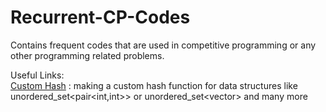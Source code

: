 # Recurrent-CP-Codes
Contains frequent codes that are used in competitive programming or any other programming related problems.


Useful Links: <br>
[Custom Hash](https://stackoverflow.com/questions/62869571/call-to-implicitly-deleted-default-constructor-of-unordered-set-vectorint) : making a custom hash function for data structures like unordered_set<pair<int,int>> or unordered_set<vector<int>>  and many more

